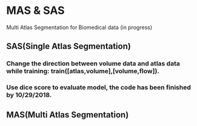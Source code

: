# MAS & SAS
Multi Atlas Segmentation for Biomedical data (in progress)

## SAS(Single Atlas Segmentation)
### Change the direction between volume data and atlas data while training: train([atlas,volume],[volume,flow]).
### Use dice score to evaluate model, the code has been finished by 10/29/2018.
## MAS(Multi Atlas Segmentation)
